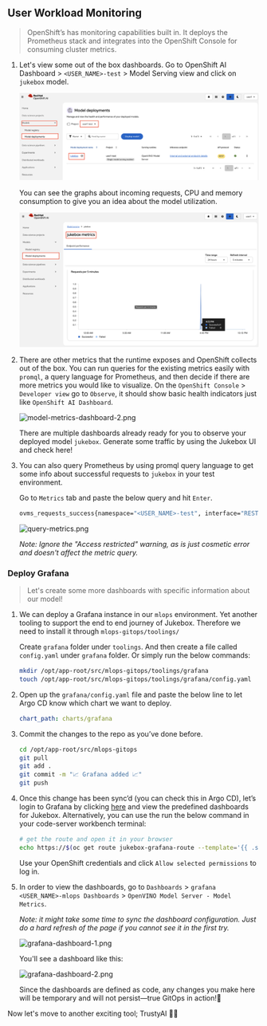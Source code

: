 ## User Workload Monitoring

> OpenShift’s has monitoring capabilities built in. It deploys the Prometheus stack and integrates into the OpenShift Console for consuming cluster metrics. 

1. Let's view some out of the box dashboards. Go to OpenShift AI Dashboard > `<USER_NAME>-test` > Model Serving view and click on `jukebox` model.

    ![test-model-serving.png](./images/test-model-serving.png)

    You can see the graphs about incoming requests, CPU and memory consumption to give you an idea about the model utilization. 

    ![model-metrics-dashboard.png](./images/model-metrics-dashboard.png)


2. There are other metrics that the runtime exposes and OpenShift collects out of the box. You can run queries for the existing metrics easily with `promql`, a query language for Prometheus, and then decide if there are more metrics you would like to visualize. On the `OpenShift Console` > `Developer view` go to `Observe`, it should show basic health indicators just like `OpenShift AI Dashboard`. 

    ![model-metrics-dashboard-2.png](./images/model-metrics-dashboard-2.png)

    There are multiple dashboards already ready for you to observe your deployed model `jukebox`. Generate some traffic by using the Jukebox UI and check here!


3. You can also query Prometheus by using promql query language to get some info about successful requests to `jukebox` in your test environment. 

    Go to  `Metrics` tab and paste the below query and hit `Enter`.

    ```bash
    ovms_requests_success{namespace="<USER_NAME>-test", interface="REST"}
    ```

    ![query-metrics.png](./images/query-metrics.png)

    _Note: Ignore the "Access restricted" warning, as is just cosmetic error and doesn't affect the metric query._

### Deploy Grafana

> Let's create some more dashboards with specific information about our model!

1. We can deploy a Grafana instance in our `mlops` environment. Yet another tooling to support the end to end journey of Jukebox. Therefore we need to install it through `mlops-gitops/toolings/`

    Create `grafana` folder under `toolings`. And then create a file called `config.yaml` under `grafana` folder. Or simply run the below commands:

    ```bash
    mkdir /opt/app-root/src/mlops-gitops/toolings/grafana
    touch /opt/app-root/src/mlops-gitops/toolings/grafana/config.yaml
    ```

2. Open up the `grafana/config.yaml` file and paste the below line to let Argo CD know which chart we want to deploy.

    ```yaml
    chart_path: charts/grafana
    ```

3. Commit the changes to the repo as you’ve done before.

    ```bash
    cd /opt/app-root/src/mlops-gitops
    git pull
    git add .
    git commit -m "📈 Grafana added 📈"
    git push
    ```

4. Once this change has been sync’d (you can check this in Argo CD), let’s login to Grafana by clicking [here](https://jukebox-grafana-route-<USER_NAME>-mlops.<CLUSTER_DOMAIN>) and view the predefined dashboards for Jukebox. Alternatively, you can use the run the below command in your code-server workbench terminal:

    ```bash
    # get the route and open it in your browser
    echo https://$(oc get route jukebox-grafana-route --template='{{ .spec.host }}' -n <USER_NAME>-toolings)

    ```

    Use your OpenShift credentials and click `Allow selected permissions` to log in.

5. In order to view the dashboards, go to `Dashboards` > `grafana <USER_NAME>-mlops Dashboards` > `OpenVINO Model Server - Model Metrics`.

    _Note: it might take some time to sync the dashboard configuration. Just do a hard refresh of the page if you cannot see it in the first try._

    ![grafana-dashboard-1.png](./images/grafana-dashboard-1.png)
    
    You'll see a dashboard like this:

    ![grafana-dashboard-2.png](./images/grafana-dashboard-2.png)

    Since the dashboards are defined as code, any changes you make here will be temporary and will not persist—true GitOps in action!👻


Now let's move to another exciting tool; TrustyAI 🔦🏡